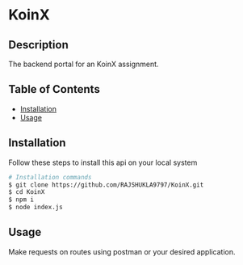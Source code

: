 # KoinX

## Description

The backend portal for an KoinX assignment.

## Table of Contents

- [Installation](#installation)
- [Usage](#usage)

## Installation

Follow these steps to install this api on your local system

```bash
# Installation commands
$ git clone https://github.com/RAJSHUKLA9797/KoinX.git
$ cd KoinX
$ npm i
$ node index.js
```

## Usage

Make requests on routes using postman or your desired application.
